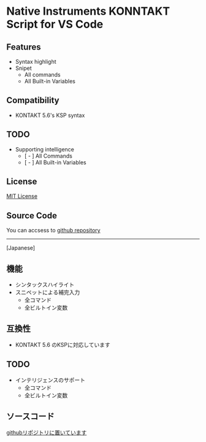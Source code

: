 # Native Instruments KONNTAKT Script for VS Code

## Features

- Syntax highlight
- Snipet
	- All commands
	- All Built-in Variables

## Compatibility

- KONTAKT 5.6's KSP syntax

## TODO

- Supporting intelligence
	- [ - ] All Commands
	- [ - ] All Built-in Variables

## License

[MIT License](https://github.com/r-koubou/vscode-syntax-for-ksp/blob/master/LICENSE)

## Source Code

You can accsess to [github repository](https://github.com/r-koubou/vscode-syntax-for-ksp)

----

[Japanese]

## 機能

- シンタックスハイライト
- スニペットによる補完入力
	- 全コマンド
	- 全ビルトイン変数

## 互換性

- KONTAKT 5.6 のKSPに対応しています

## TODO

- インテリジェンスのサポート
	- 全コマンド
	- 全ビルトイン変数

## ソースコード

[githubリポジトリに置いています](https://github.com/r-koubou/vscode-syntax-for-ksp)
